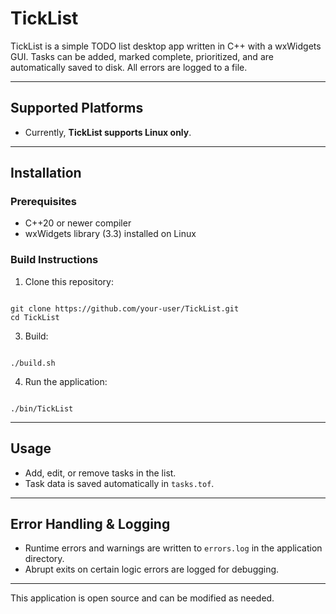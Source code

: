 # TickList

TickList is a simple TODO list desktop app written in C++ with a wxWidgets GUI. Tasks can be added, marked complete, prioritized, and are automatically saved to disk. All errors are logged to a file.

---

## Supported Platforms

- Currently, **TickList supports Linux only**.

---

## Installation

### Prerequisites

- C++20 or newer compiler  
- wxWidgets library (3.3) installed on Linux

### Build Instructions

1. Clone this repository:
```

git clone https://github.com/your-user/TickList.git
cd TickList

```
3. Build:
```

./build.sh

```
4. Run the application:
```

./bin/TickList

```

---

## Usage

- Add, edit, or remove tasks in the list.  
- Task data is saved automatically in `tasks.tof`.

---

## Error Handling & Logging

- Runtime errors and warnings are written to `errors.log` in the application directory.
- Abrupt exits on certain logic errors are logged for debugging.

---

This application is open source and can be modified as needed.
